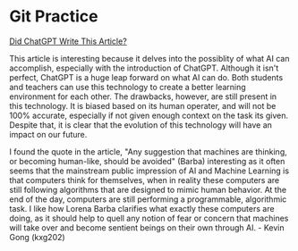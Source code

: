 # Git Practice
[Did ChatGPT Write This Article?](https://gwtoday.gwu.edu/did-chatgpt-write-article)

This article is interesting because it delves into the possiblity of what AI can accomplish, especially with the introduction of ChatGPT. Although it isn't perfect, ChatGPT is a huge leap forward on what AI can do. Both students and teachers can use this technology to create a better learning environment for each other. The drawbacks, however, are still present in this technology. It is biased based on its human operater, and will not be 100% accurate, especially if not given enough context on the task its given. Despite that, it is clear that the evolution of this technology will have an impact on our future.


I found the quote in the article, "Any suggestion that machines are thinking, or becoming human-like, should be avoided" (Barba) interesting as it often seems that the mainstream public impression of AI and Machine Learning is that computers think for themselves, when in reality these computers are still following algorithms that are designed to mimic human behavior. At the end of the day, computers are still performing a programmable, algorithmic task. I like how Lorena Barba clarifies what exactly these computers are doing, as it should help to quell any notion of fear or concern that machines will take over and become sentient beings on their own through AI. - Kevin Gong (kxg202)